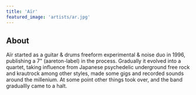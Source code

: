 ```yaml
---
title: 'Aïr'
featured_image: 'artists/ar.jpg'
---
```


## About

Aïr started as a guitar & drums freeform experimental & noise duo in 1996, publishing a 7" (aareton-label) in the process. Gradually it evolved into a quartet, taking influence from Japanese psychedelic underground free rock and krautrock among other styles, made some gigs and recorded sounds around the millenium. At some point other things took over, and the band graduallly came to a halt.  
